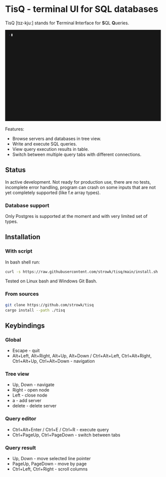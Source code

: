 # TisQ - terminal UI for SQL databases

TisQ [tɪz-kjuː] stands for **T**erminal **I**nterface for **S**QL **Q**ueries.

!["gif recording"](./vhs/base.gif)

Features:
- Browse servers and databases in tree view.
- Write and execute SQL queries.
- View query execution results in table.
- Switch between multiple query tabs with different connections.

## Status

In active development. Not ready for production use, there are no tests, incomplete error handling, program can crash on some inputs that are not yet completely supported (like f.e array types).

### Database support

Only Postgres is supported at the moment and with very limited set of types.

## Installation

### With script

In bash shell run:

```bash
curl -s https://raw.githubusercontent.com/strowk/tisq/main/install.sh | bash
```

Tested on Linux bash and Windows Git Bash.

### From sources

```bash
git clone https://github.com/strowk/tisq
cargo install --path ./tisq
```

## Keybindings

### Global

- Escape - quit
- Alt+Left, Alt+Right, Alt+Up, Alt+Down / Ctrl+Alt+Left, Ctrl+Alt+Right, Ctrl+Alt+Up, Ctrl+Alt+Down - navigation

### Tree view

- Up, Down - navigate
- Right - open node
- Left - close node
- a - add server
- delete - delete server

### Query editor

- Ctrl+Alt+Enter / Ctrl+E / Ctrl+R - execute query
- Ctrl+PageUp, Ctrl+PageDown - switch between tabs


### Query result

- Up, Down - move selected line pointer
- PageUp, PageDown - move by page
- Ctrl+Left, Ctrl+Right - scroll columns
